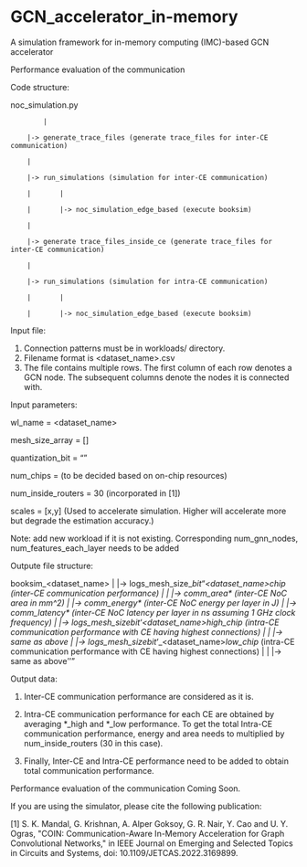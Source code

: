 # GCN_accelerator_in-memory
A simulation framework for in-memory computing (IMC)-based GCN accelerator


Performance evaluation of the communication

Code structure:

noc_simulation.py

    		|
  
 		|-> generate_trace_files (generate trace_files for inter-CE communication)
  
 		|
  
 		|-> run_simulations (simulation for inter-CE communication)
  
 		|		|
  
		|		|-> noc_simulation_edge_based (execute booksim)
  
		|
  
		|-> generate trace_files_inside_ce (generate trace_files for inter-CE communication)
  
		|
  
  		|-> run_simulations (simulation for intra-CE communication)
  
  		|		|
  
		|		|-> noc_simulation_edge_based (execute booksim)
  
  
  
  Input file:
  
  1. Connection patterns must be in workloads/ directory.
  2. Filename format is <dataset_name>.csv
  3. The file contains multiple rows. The first column of each row denotes a GCN node. The subsequent columns denote the nodes it is connected with.
     
     
  Input parameters:
  
  wl_name = <dataset_name>
  
  mesh_size_array = [<n>]
	
  quantization_bit = <q>
	
  num_chips = <c> (to be decided based on on-chip resources)
	
  num_inside_routers = 30 (incorporated in [1])
	
  scales = [x,y] (Used to accelerate simulation. Higher will accelerate more but degrade the estimation accuracy.)
	
  Note: add new workload if it is not existing. Corresponding num_gnn_nodes, num_features_each_layer needs to be added
	
  
     
     
  Outpute file structure:
  
  booksim_<dataset_name>
    	|
    	|-> logs_mesh_size_<n>_bit_<q>_<dataset_name>_chip_<c> (inter-CE communication performance)
    	|
    	|       |-> comm_area* (inter-CE NoC area in mm^2)
    	|       |-> comm_energy* (inter-CE NoC energy per layer in J)
    	|       |-> comm_latency* (inter-CE NoC latency per layer in ns assuming 1 GHz clock frequency)
    	|
    	|-> logs_mesh_size_<n>_bit_<q>_<dataset_name>_high_chip_<c> (intra-CE communication performance with CE having highest connections)
    	|
    	|       |-> same as above
    	|
    	|-> logs_mesh_size_<n>_bit_<q>_<dataset_name>_low_chip_<c> (intra-CE communication performance with CE having highest connections)
    	|
    	|       |-> same as above  
  
  Output data:
  
  1. Inter-CE communication performance are considered as it is.
	
  2. Intra-CE communication performance for each CE are obtained by averaging *_high and *_low performance. To get the total Intra-CE communication performance, energy and area needs to multiplied by num_inside_routers (30 in this case).
	
  3. Finally, Inter-CE and Intra-CE performance need to be added to obtain total communication performance.
  

Performance evaluation of the communication
Coming Soon.

  
If you are using the simulator, please cite the following publication:
	
[1] S. K. Mandal, G. Krishnan, A. Alper Goksoy, G. R. Nair, Y. Cao and U. Y. Ogras, "COIN: Communication-Aware In-Memory Acceleration for Graph Convolutional Networks," in IEEE Journal on Emerging and Selected Topics in Circuits and Systems, doi: 10.1109/JETCAS.2022.3169899.
